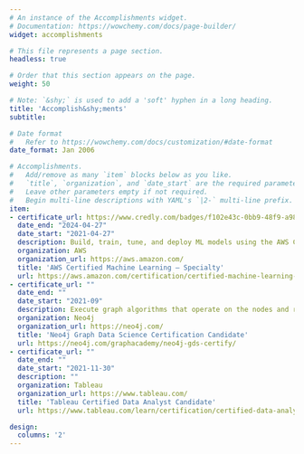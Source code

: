 ```yaml
---
# An instance of the Accomplishments widget.
# Documentation: https://wowchemy.com/docs/page-builder/
widget: accomplishments

# This file represents a page section.
headless: true

# Order that this section appears on the page.
weight: 50

# Note: `&shy;` is used to add a 'soft' hyphen in a long heading.
title: 'Accomplish&shy;ments'
subtitle:

# Date format
#   Refer to https://wowchemy.com/docs/customization/#date-format
date_format: Jan 2006

# Accomplishments.
#   Add/remove as many `item` blocks below as you like.
#   `title`, `organization`, and `date_start` are the required parameters.
#   Leave other parameters empty if not required.
#   Begin multi-line descriptions with YAML's `|2-` multi-line prefix.
item:
- certificate_url: https://www.credly.com/badges/f102e43c-0bb9-48f9-a987-e90adf7f66cc
  date_end: "2024-04-27"
  date_start: "2021-04-27"
  description: Build, train, tune, and deploy ML models using the AWS Cloud.
  organization: AWS
  organization_url: https://aws.amazon.com/
  title: 'AWS Certified Machine Learning – Specialty'
  url: https://aws.amazon.com/certification/certified-machine-learning-specialty/
- certificate_url: ""
  date_end: ""
  date_start: "2021-09"
  description: Execute graph algorithms that operate on the nodes and relationships in a graph.
  organization: Neo4j
  organization_url: https://neo4j.com/
  title: 'Neo4j Graph Data Science Certification Candidate'
  url: https://neo4j.com/graphacademy/neo4j-gds-certify/
- certificate_url: ""
  date_end: ""
  date_start: "2021-11-30"
  description: ""
  organization: Tableau
  organization_url: https://www.tableau.com/
  title: 'Tableau Certified Data Analyst Candidate'
  url: https://www.tableau.com/learn/certification/certified-data-analyst

design:
  columns: '2' 
---
```

